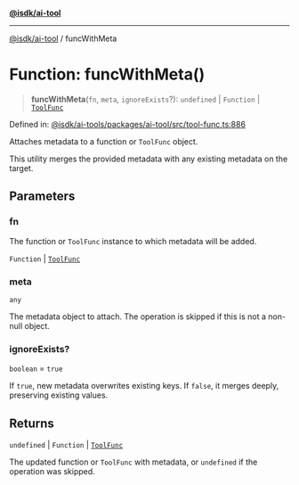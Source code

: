 [**@isdk/ai-tool**](../README.md)

***

[@isdk/ai-tool](../globals.md) / funcWithMeta

# Function: funcWithMeta()

> **funcWithMeta**(`fn`, `meta`, `ignoreExists`?): `undefined` \| `Function` \| [`ToolFunc`](../classes/ToolFunc.md)

Defined in: [@isdk/ai-tools/packages/ai-tool/src/tool-func.ts:886](https://github.com/isdk/ai-tool.js/blob/209a87173b5eabb2f81db6ea9a6784f34c24e271/src/tool-func.ts#L886)

Attaches metadata to a function or `ToolFunc` object.

This utility merges the provided metadata with any existing metadata on the target.

## Parameters

### fn

The function or `ToolFunc` instance to which metadata will be added.

`Function` | [`ToolFunc`](../classes/ToolFunc.md)

### meta

`any`

The metadata object to attach. The operation is skipped if this is not a non-null object.

### ignoreExists?

`boolean` = `true`

If `true`, new metadata overwrites existing keys. If `false`, it merges deeply, preserving existing values.

## Returns

`undefined` \| `Function` \| [`ToolFunc`](../classes/ToolFunc.md)

The updated function or `ToolFunc` with metadata, or `undefined` if the operation was skipped.
